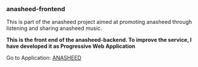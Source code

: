 ### anasheed-frontend

This is part of the anasheed project aimed at promoting anasheed through listening and sharing anasheed music.

**This is the front end of the anasheed-backend. To improve the service, I have developed it as Progressive Web Application**

Go to Application: [ANASHEED](https://kiraboibrahim.github.io/anasheed-frontend) 
